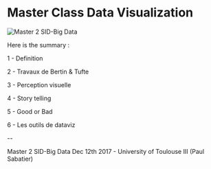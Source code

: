 # Master Class Data Visualization

![Master 2 SID-Big Data](https://cmisid.univ-tlse3.fr/sites/default/files/logoSID_UPS_new_0.png "Master 2 SID-Big Data")


Here is the summary :

1 - Definition

2 - Travaux de Bertin & Tufte

3 - Perception visuelle

4 - Story telling

5 - Good or Bad

6 - Les outils de dataviz

--

Master 2 SID-Big Data
Dec 12th 2017 - University of Toulouse III (Paul Sabatier)
